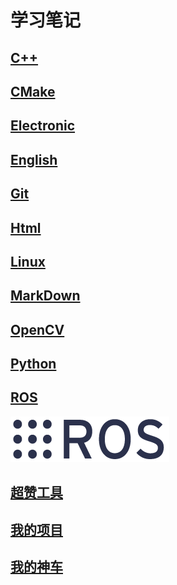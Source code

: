 # 学习笔记

## [C++](cxx/cxx.md)

## [CMake](cmake/cmake.md)

## []()

## [Electronic](hardware/hardware.md)

## [English]()


## [Git](git/git.md)

## [Html](html/html.md)

## [Linux](linux/linux.md)

## [MarkDown](markdown/markdown.md)

## [OpenCV](opencv/opencv.md)

## [Python](python/python.md)

## [ROS](ros/ros.md)
![ROS Logo](images/ros_logo.png)

## [超赞工具](tools/tools.md)

## [我的项目](mypro/mypro.md)

## [我的神车](mycar/mycar.md)